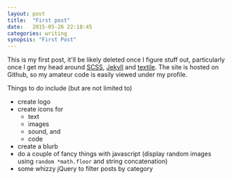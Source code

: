 ```yaml
---
layout: post
title:  "First post"
date:   2015-05-26 22:18:45
categories: writing
synopsis: "First Post"
---
```



This is my first post, it'll be likely deleted once I figure stuff out, particularly once I get my head around [SCSS](http://sass-lang.com/), [Jekyll](http://jekyllrb.com/) and [textile](http://redcloth.org/textile).  The site is hosted on Github, so my amateur code is easily viewed under my profile.

Things to do include (but are not limited to)

+ create logo
+ create icons for
  + text
  + images
  + sound, and
  + code
+ create a blurb
+ do a couple of fancy things with javascript (display random images using ```random *math.floor``` and string concatenation)
+ some whizzy jQuery to filter posts by category

